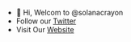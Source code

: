 - 👋 Hi, Welcom to @solanacrayon
- Follow our [Twitter](https://twitter.com/solanacrayon)
- Visit Our [Website](https://solanacrayon.com/)
